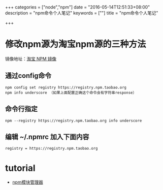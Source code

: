 +++
categories = ["node","npm"]
date = "2016-05-14T12:51:33+08:00"
description = "npm命令个人笔记"
keywords = [""]
title = "npm命令个人笔记"

+++

# 修改npm源为淘宝npm源的三种方法

镜像地址：[淘宝 NPM 镜像](https://npm.taobao.org/)

## 通过config命令
```
npm config set registry https://registry.npm.taobao.org 
npm info underscore （如果上面配置正确这个命令会有字符串response）
```
## 命令行指定
```
npm --registry https://registry.npm.taobao.org info underscore 
```
## 编辑 ~/.npmrc 加入下面内容
```
registry = https://registry.npm.taobao.org
```

# tutorial
+ [npm模块管理器](http://javascript.ruanyifeng.com/nodejs/npm.html)
